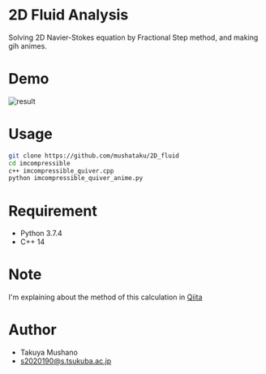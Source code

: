 # 2D Fluid Analysis
Solving 2D Navier-Stokes equation by Fractional Step method, and making gih animes.

# Demo
![result](https://github.com/mushataku/2D_fluid/blob/images/Re10000.gif)

# Usage

```bash
git clone https://github.com/mushataku/2D_fluid
cd imcompressible
c++ imcompressible_quiver.cpp
python imcompressible_quiver_anime.py
```

# Requirement

* Python 3.7.4
* C++ 14

# Note
I'm explaining about the method of this calculation in [Qiita](https://qiita.com/takuya000885/items/9150d96c9eec6da36f51)

# Author
* Takuya Mushano
* s2020190@s.tsukuba.ac.jp
